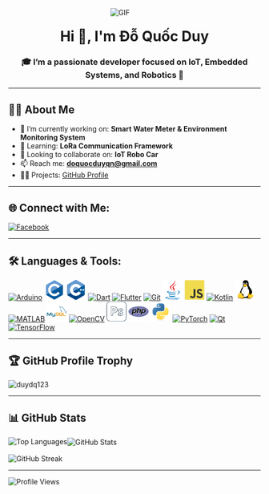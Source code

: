 <img align="right" alt="GIF" src="https://media.giphy.com/media/LmNwrBhejkK9EFP504/giphy.gif" width="300"/>

<h1 align="center">Hi 👋, I'm Đỗ Quốc Duy</h1>

<h3 align="center">🎓 I’m a passionate developer focused on IoT, Embedded Systems, and Robotics 🚀</h3>

---

## 👨‍💻 About Me

- 🔭 I’m currently working on: **Smart Water Meter & Environment Monitoring System**
- 🌱 Learning: **LoRa Communication Framework**
- 🤝 Looking to collaborate on: **IoT Robo Car**
- 📫 Reach me: **doquocduyqn@gmail.com**
- 👨‍💻 Projects: [GitHub Profile](https://github.com/duydq123)

---

## 🌐 Connect with Me:

<p align="left">
  <a href="https://fb.com/đỗ quốc duy" target="_blank">
    <img src="https://raw.githubusercontent.com/rahuldkjain/github-profile-readme-generator/master/src/images/icons/Social/facebook.svg" alt="Facebook" height="30" width="40" />
  </a>
</p>

---

## 🛠️ Languages & Tools:

<p align="left">
  <a href="https://www.arduino.cc/" target="_blank"><img src="https://cdn.worldvectorlogo.com/logos/arduino-1.svg" width="40" height="40" alt="Arduino"/></a>
  <a href="https://www.cprogramming.com/" target="_blank"><img src="https://raw.githubusercontent.com/devicons/devicon/master/icons/c/c-original.svg" width="40" height="40" alt="C"/></a>
  <a href="https://www.w3schools.com/cpp/" target="_blank"><img src="https://raw.githubusercontent.com/devicons/devicon/master/icons/cplusplus/cplusplus-original.svg" width="40" height="40" alt="C++"/></a>
  <a href="https://dart.dev" target="_blank"><img src="https://www.vectorlogo.zone/logos/dartlang/dartlang-icon.svg" width="40" height="40" alt="Dart"/></a>
  <a href="https://flutter.dev" target="_blank"><img src="https://www.vectorlogo.zone/logos/flutterio/flutterio-icon.svg" width="40" height="40" alt="Flutter"/></a>
  <a href="https://git-scm.com/" target="_blank"><img src="https://www.vectorlogo.zone/logos/git-scm/git-scm-icon.svg" width="40" height="40" alt="Git"/></a>
  <a href="https://www.java.com" target="_blank"><img src="https://raw.githubusercontent.com/devicons/devicon/master/icons/java/java-original.svg" width="40" height="40" alt="Java"/></a>
  <a href="https://developer.mozilla.org/en-US/docs/Web/JavaScript" target="_blank"><img src="https://raw.githubusercontent.com/devicons/devicon/master/icons/javascript/javascript-original.svg" width="40" height="40" alt="JavaScript"/></a>
  <a href="https://kotlinlang.org" target="_blank"><img src="https://www.vectorlogo.zone/logos/kotlinlang/kotlinlang-icon.svg" width="40" height="40" alt="Kotlin"/></a>
  <a href="https://www.linux.org/" target="_blank"><img src="https://raw.githubusercontent.com/devicons/devicon/master/icons/linux/linux-original.svg" width="40" height="40" alt="Linux"/></a>
  <a href="https://www.mathworks.com/" target="_blank"><img src="https://upload.wikimedia.org/wikipedia/commons/2/21/Matlab_Logo.png" width="40" height="40" alt="MATLAB"/></a>
  <a href="https://www.mysql.com/" target="_blank"><img src="https://raw.githubusercontent.com/devicons/devicon/master/icons/mysql/mysql-original-wordmark.svg" width="40" height="40" alt="MySQL"/></a>
  <a href="https://opencv.org/" target="_blank"><img src="https://www.vectorlogo.zone/logos/opencv/opencv-icon.svg" width="40" height="40" alt="OpenCV"/></a>
  <a href="https://www.photoshop.com/en" target="_blank"><img src="https://raw.githubusercontent.com/devicons/devicon/master/icons/photoshop/photoshop-line.svg" width="40" height="40" alt="Photoshop"/></a>
  <a href="https://www.php.net" target="_blank"><img src="https://raw.githubusercontent.com/devicons/devicon/master/icons/php/php-original.svg" width="40" height="40" alt="PHP"/></a>
  <a href="https://www.python.org" target="_blank"><img src="https://raw.githubusercontent.com/devicons/devicon/master/icons/python/python-original.svg" width="40" height="40" alt="Python"/></a>
  <a href="https://pytorch.org/" target="_blank"><img src="https://www.vectorlogo.zone/logos/pytorch/pytorch-icon.svg" width="40" height="40" alt="PyTorch"/></a>
  <a href="https://www.qt.io/" target="_blank"><img src="https://upload.wikimedia.org/wikipedia/commons/0/0b/Qt_logo_2016.svg" width="40" height="40" alt="Qt"/></a>
  <a href="https://www.tensorflow.org" target="_blank"><img src="https://www.vectorlogo.zone/logos/tensorflow/tensorflow-icon.svg" width="40" height="40" alt="TensorFlow"/></a>
</p>

---

## 🏆 GitHub Profile Trophy

<p align="left">
  <img src="https://github-profile-trophy.vercel.app/?username=duydq123" alt="duydq123" />
</p>

---

## 📊 GitHub Stats

<p>
  <img align="left" src="https://github-readme-stats.vercel.app/api/top-langs?username=duydq123&show_icons=true&locale=en&layout=compact" alt="Top Languages" />
</p>

<p>
  <img align="center" src="https://github-readme-stats.vercel.app/api?username=duydq123&show_icons=true&locale=en" alt="GitHub Stats" />
</p>

<p>
  <img align="center" src="https://github-readme-streak-stats.herokuapp.com/?user=duydq123" alt="GitHub Streak" />
</p>

---

<p align="left"> <img src="https://komarev.com/ghpvc/?username=duydq123&label=Profile%20views&color=0e75b6&style=flat" alt="Profile Views" /> </p>
